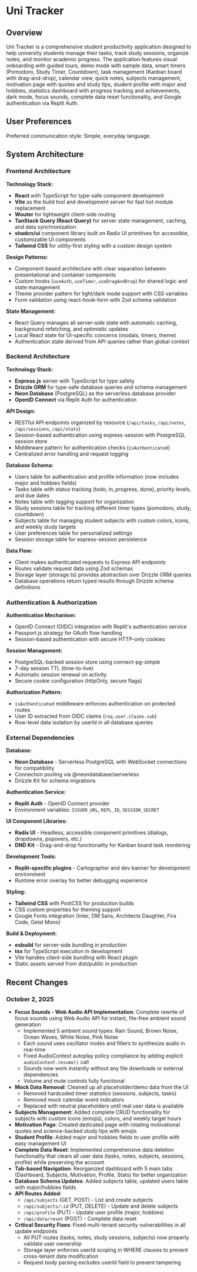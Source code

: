 # Uni Tracker

## Overview

Uni Tracker is a comprehensive student productivity application designed to help university students manage their tasks, track study sessions, organize notes, and monitor academic progress. The application features visual onboarding with guided tours, demo mode with sample data, smart timers (Pomodoro, Study Timer, Countdown), task management (Kanban board with drag-and-drop), calendar view, quick notes, subjects management, motivation page with quotes and study tips, student profile with major and hobbies, statistics dashboard with progress tracking and achievements, dark mode, focus sounds, complete data reset functionality, and Google authentication via Replit Auth.

## User Preferences

Preferred communication style: Simple, everyday language.

## System Architecture

### Frontend Architecture

**Technology Stack:**
- **React** with TypeScript for type-safe component development
- **Vite** as the build tool and development server for fast hot module replacement
- **Wouter** for lightweight client-side routing
- **TanStack Query (React Query)** for server state management, caching, and data synchronization
- **shadcn/ui** component library built on Radix UI primitives for accessible, customizable UI components
- **Tailwind CSS** for utility-first styling with a custom design system

**Design Patterns:**
- Component-based architecture with clear separation between presentational and container components
- Custom hooks (`useAuth`, `useTimer`, `useDragAndDrop`) for shared logic and state management
- Theme provider pattern for light/dark mode support with CSS variables
- Form validation using react-hook-form with Zod schema validation

**State Management:**
- React Query manages all server-side state with automatic caching, background refetching, and optimistic updates
- Local React state for UI-specific concerns (modals, timers, theme)
- Authentication state derived from API queries rather than global context

### Backend Architecture

**Technology Stack:**
- **Express.js** server with TypeScript for type safety
- **Drizzle ORM** for type-safe database queries and schema management
- **Neon Database** (PostgreSQL) as the serverless database provider
- **OpenID Connect** via Replit Auth for authentication

**API Design:**
- RESTful API endpoints organized by resource (`/api/tasks`, `/api/notes`, `/api/sessions`, `/api/stats`)
- Session-based authentication using express-session with PostgreSQL session store
- Middleware pattern for authentication checks (`isAuthenticated`)
- Centralized error handling and request logging

**Database Schema:**
- Users table for authentication and profile information (now includes major and hobbies fields)
- Tasks table with status tracking (todo, in_progress, done), priority levels, and due dates
- Notes table with tagging support for organization
- Study sessions table for tracking different timer types (pomodoro, study, countdown)
- Subjects table for managing student subjects with custom colors, icons, and weekly study targets
- User preferences table for personalized settings
- Session storage table for express-session persistence

**Data Flow:**
- Client makes authenticated requests to Express API endpoints
- Routes validate request data using Zod schemas
- Storage layer (storage.ts) provides abstraction over Drizzle ORM queries
- Database operations return typed results through Drizzle schema definitions

### Authentication & Authorization

**Authentication Mechanism:**
- OpenID Connect (OIDC) integration with Replit's authentication service
- Passport.js strategy for OAuth flow handling
- Session-based authentication with secure HTTP-only cookies

**Session Management:**
- PostgreSQL-backed session store using connect-pg-simple
- 7-day session TTL (time-to-live)
- Automatic session renewal on activity
- Secure cookie configuration (httpOnly, secure flags)

**Authorization Pattern:**
- `isAuthenticated` middleware enforces authentication on protected routes
- User ID extracted from OIDC claims (`req.user.claims.sub`)
- Row-level data isolation by userId in all database queries

### External Dependencies

**Database:**
- **Neon Database** - Serverless PostgreSQL with WebSocket connections for compatibility
- Connection pooling via @neondatabase/serverless
- Drizzle Kit for schema migrations

**Authentication Service:**
- **Replit Auth** - OpenID Connect provider
- Environment variables: `ISSUER_URL`, `REPL_ID`, `SESSION_SECRET`

**UI Component Libraries:**
- **Radix UI** - Headless, accessible component primitives (dialogs, dropdowns, popovers, etc.)
- **DND Kit** - Drag-and-drop functionality for Kanban board task reordering

**Development Tools:**
- **Replit-specific plugins** - Cartographer and dev banner for development environment
- Runtime error overlay for better debugging experience

**Styling:**
- **Tailwind CSS** with PostCSS for production builds
- CSS custom properties for theming support
- Google Fonts integration (Inter, DM Sans, Architects Daughter, Fira Code, Geist Mono)

**Build & Deployment:**
- **esbuild** for server-side bundling in production
- **tsx** for TypeScript execution in development
- Vite handles client-side bundling with React plugin
- Static assets served from dist/public in production

## Recent Changes

### October 2, 2025
- **Focus Sounds - Web Audio API Implementation**: Complete rewrite of focus sounds using Web Audio API for instant, file-free ambient sound generation
  - Implemented 5 ambient sound types: Rain Sound, Brown Noise, Ocean Waves, White Noise, Pink Noise
  - Each sound uses oscillator nodes and filters to synthesize audio in real-time
  - Fixed AudioContext autoplay policy compliance by adding explicit `audioContext.resume()` call
  - Sounds now work instantly without any file downloads or external dependencies
  - Volume and mute controls fully functional
- **Mock Data Removal**: Cleaned up all placeholder/demo data from the UI
  - Removed hardcoded timer statistics (sessions, subjects, tasks)
  - Removed mock calendar event indicators
  - Replaced with neutral placeholders until real user data is available
- **Subjects Management**: Added complete CRUD functionality for subjects with custom icons (emojis), colors, and weekly target hours
- **Motivation Page**: Created dedicated page with rotating motivational quotes and science-backed study tips with emojis
- **Student Profile**: Added major and hobbies fields to user profile with easy management UI
- **Complete Data Reset**: Implemented comprehensive data deletion functionality that clears all user data (tasks, notes, subjects, sessions, profile) while preserving the account
- **Tab-based Navigation**: Reorganized dashboard with 5 main tabs (Dashboard, Subjects, Motivation, Profile, Stats) for better organization
- **Database Schema Updates**: Added subjects table, updated users table with major/hobbies fields
- **API Routes Added**: 
  - `/api/subjects` (GET, POST) - List and create subjects
  - `/api/subjects/:id` (PUT, DELETE) - Update and delete subjects
  - `/api/profile` (PUT) - Update user profile (major, hobbies)
  - `/api/data/reset` (POST) - Complete data reset
- **Critical Security Fixes**: Fixed multi-tenant security vulnerabilities in all update endpoints
  - All PUT routes (tasks, notes, study sessions, subjects) now properly validate user ownership
  - Storage layer enforces userId scoping in WHERE clauses to prevent cross-tenant data modification
  - Request body parsing excludes userId field to prevent tampering
